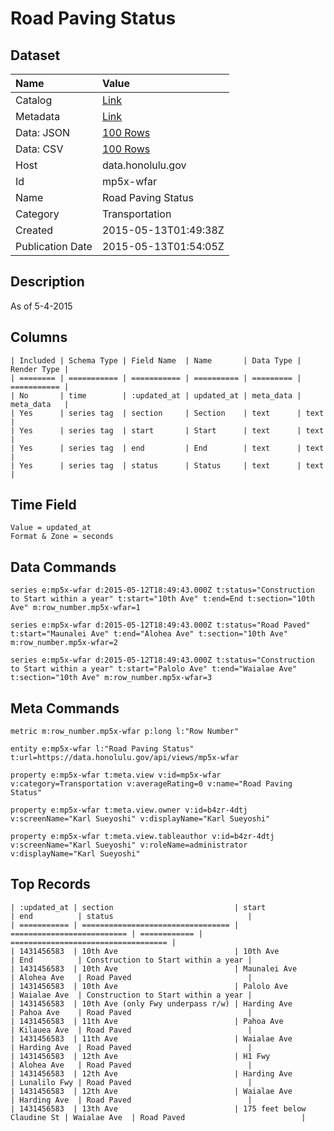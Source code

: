 # Road Paving Status

## Dataset

| Name | Value |
| :--- | :---- |
| Catalog | [Link](https://catalog.data.gov/dataset/road-paving-status) |
| Metadata | [Link](https://data.honolulu.gov/api/views/mp5x-wfar) |
| Data: JSON | [100 Rows](https://data.honolulu.gov/api/views/mp5x-wfar/rows.json?max_rows=100) |
| Data: CSV | [100 Rows](https://data.honolulu.gov/api/views/mp5x-wfar/rows.csv?max_rows=100) |
| Host | data.honolulu.gov |
| Id | mp5x-wfar |
| Name | Road Paving Status |
| Category | Transportation |
| Created | 2015-05-13T01:49:38Z |
| Publication Date | 2015-05-13T01:54:05Z |

## Description

As of 5-4-2015

## Columns

```ls
| Included | Schema Type | Field Name  | Name       | Data Type | Render Type |
| ======== | =========== | =========== | ========== | ========= | =========== |
| No       | time        | :updated_at | updated_at | meta_data | meta_data   |
| Yes      | series tag  | section     | Section    | text      | text        |
| Yes      | series tag  | start       | Start      | text      | text        |
| Yes      | series tag  | end         | End        | text      | text        |
| Yes      | series tag  | status      | Status     | text      | text        |
```

## Time Field

```ls
Value = updated_at
Format & Zone = seconds
```

## Data Commands

```ls
series e:mp5x-wfar d:2015-05-12T18:49:43.000Z t:status="Construction to Start within a year" t:start="10th Ave" t:end=End t:section="10th Ave" m:row_number.mp5x-wfar=1

series e:mp5x-wfar d:2015-05-12T18:49:43.000Z t:status="Road Paved" t:start="Maunalei Ave" t:end="Alohea Ave" t:section="10th Ave" m:row_number.mp5x-wfar=2

series e:mp5x-wfar d:2015-05-12T18:49:43.000Z t:status="Construction to Start within a year" t:start="Palolo Ave" t:end="Waialae Ave" t:section="10th Ave" m:row_number.mp5x-wfar=3
```

## Meta Commands

```ls
metric m:row_number.mp5x-wfar p:long l:"Row Number"

entity e:mp5x-wfar l:"Road Paving Status" t:url=https://data.honolulu.gov/api/views/mp5x-wfar

property e:mp5x-wfar t:meta.view v:id=mp5x-wfar v:category=Transportation v:averageRating=0 v:name="Road Paving Status"

property e:mp5x-wfar t:meta.view.owner v:id=b4zr-4dtj v:screenName="Karl Sueyoshi" v:displayName="Karl Sueyoshi"

property e:mp5x-wfar t:meta.view.tableauthor v:id=b4zr-4dtj v:screenName="Karl Sueyoshi" v:roleName=administrator v:displayName="Karl Sueyoshi"
```

## Top Records

```ls
| :updated_at | section                           | start                      | end          | status                              | 
| =========== | ================================= | ========================== | ============ | =================================== | 
| 1431456583  | 10th Ave                          | 10th Ave                   | End          | Construction to Start within a year | 
| 1431456583  | 10th Ave                          | Maunalei Ave               | Alohea Ave   | Road Paved                          | 
| 1431456583  | 10th Ave                          | Palolo Ave                 | Waialae Ave  | Construction to Start within a year | 
| 1431456583  | 10th Ave (only Fwy underpass r/w) | Harding Ave                | Pahoa Ave    | Road Paved                          | 
| 1431456583  | 11th Ave                          | Pahoa Ave                  | Kilauea Ave  | Road Paved                          | 
| 1431456583  | 11th Ave                          | Waialae Ave                | Harding Ave  | Road Paved                          | 
| 1431456583  | 12th Ave                          | H1 Fwy                     | Alohea Ave   | Road Paved                          | 
| 1431456583  | 12th Ave                          | Harding Ave                | Lunalilo Fwy | Road Paved                          | 
| 1431456583  | 12th Ave                          | Waialae Ave                | Harding Ave  | Road Paved                          | 
| 1431456583  | 13th Ave                          | 175 feet below Claudine St | Waialae Ave  | Road Paved                          | 
```
